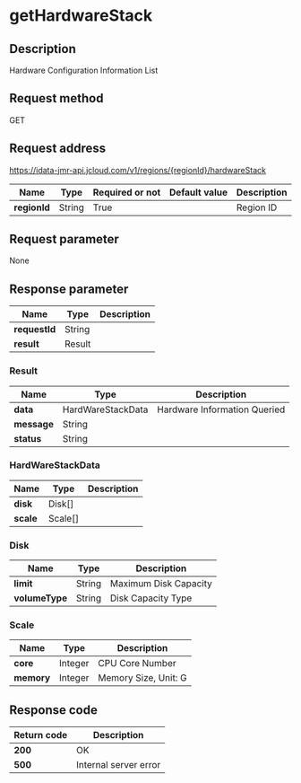 # getHardwareStack


## Description
Hardware Configuration Information List

## Request method
GET

## Request address
https://idata-jmr-api.jcloud.com/v1/regions/{regionId}/hardwareStack

|Name|Type|Required or not|Default value|Description|
|---|---|---|---|---|
|**regionId**|String|True| |Region ID|

## Request parameter
None


## Response parameter
|Name|Type|Description|
|---|---|---|
|**requestId**|String| |
|**result**|Result| |


### Result
|Name|Type|Description|
|---|---|---|
|**data**|HardWareStackData|Hardware Information Queried|
|**message**|String| |
|**status**|String| |
### HardWareStackData
|Name|Type|Description|
|---|---|---|
|**disk**|Disk[]| |
|**scale**|Scale[]| |
### Disk
|Name|Type|Description|
|---|---|---|
|**limit**|String|Maximum Disk Capacity|
|**volumeType**|String|Disk Capacity Type|
### Scale
|Name|Type|Description|
|---|---|---|
|**core**|Integer|CPU Core Number|
|**memory**|Integer|Memory Size, Unit: G|

## Response code
|Return code|Description|
|---|---|
|**200**|OK|
|**500**|Internal server error|
